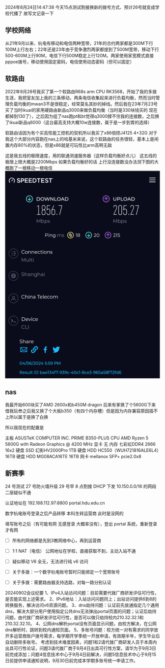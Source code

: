 2024年8月24日14:47:38
今天15点测试割接换新的拨号方式、预计26号就变成学校代播了 故写文记录一下

## 学校网络
从21年9月以来、杭电有移动和电信两种宽带，21年的合约两家都是300M下行100M上行左右；22年还是23年由于竞争激烈两家都提到了500M宽带，移动下行500-600M上行90M，电信下行500M稳定上行120M。两家使用家宽模式直接pppoe拨号，移动使用固定密码，电信使用动态密码（但可以固定）


## 软路由
2022年9月28号我买了第一个软路由R68s  arm CPU RK3568，开始了我的多拨生涯，我把室友加上我的三条移动，两条电信收集起来进行负载均衡，然而当时管理负载均衡的mwan3不是很稳定，经常莫名其妙的掉线。然后我在23年7月23号买了当时ikuai的家用硬路由新品q3000来做负载均衡（当时是330块钱买的 现在都掉到130了），之后因为组了nas跑pt和bt觉得q3000撑不住我的连接数，之后换了ikuai新品q6000（这台最高支持大概10w连接数，属于是一步到胃的选择）

软路由话因为有个买高性能工控机的契机所以我买了x86倍控J4125 4+32G 对于我这个大部分内容跑在nas上的哈基米来说，这个软路由的任务很轻，基本上是闲置内存80%的状态，但是x86就是可玩性比arm高啊无敌

这是我五线的极限速度，用的联通测速服务器（这样负载均衡好点儿）
这五线的极限上限大概是2200Mbps 如果负载均衡好的话
上行没连接数没办法测下图的大概跑了一根移动一根电信
![](./assets/网络分享-20240824151556489.jpg)

## nas
我最开始600块买了AMD 2600x和b450M dragon
后来有爹换了个5600G下来借我玩😎之后我又换了个大板b350（有四个内存槽）但是因为内存兼容原因插不上所以属于是换了白换

所以我现在的配置是

主板 ASUSTeK COMPUTER INC. PRIME B350-PLUS
CPU AMD Ryzen 5 5600G with Radeon Graphics @ 4200 MHz
显卡 无
内存 七彩虹DDR4 2666 16x2
硬盘 SSD 幻影HV2000Pro 1TB
硬盘 HDD HC550（WUH721816ALE6L4）16TB
硬盘 HDD MG08ACA16TE 16TB
网卡 mellanox SFP+ pcie2.0x8


## 新赛季

24 号测试 27 号防火墙升级 29 号早 8 点割接
DHCP 下发 10.150.0.0/16 的网段 二层疑似不通

认证地址在 192.168.112.97:8800 portal.hdu.edu.cn

数字杭电账号登录之后产品转移 本科生转运营商 此时是没网的

填写账号之后（有可能有网 无感登录 大概率没有），登出 portal 系统，重新登录才有网

- [ ] 所有的网络都是先到3教网络中心，再到运营商 
- [ ] 1:1 NAT（电信） 公网地址在学校，直接获取不到，主动入站不通
- [ ] 疑似移动 V6 全无，无法进行纯 v6 访问
- [ ] 关于多拨：一个数字杭电账号暂时只能绑定一个宽带账号
- [ ] 关于多拨：需要路由器支持选路，对每一路分别认证



20240902会议纪要
1、IPv4入站访问问题：目前需要代拨厂商研发评估可行性，是否能实现上述需求。
2、IPv6地址：入站访问问题同上；出站访问提供6到6的转换服务，解决访问v6资源问题。
3、dns劫持问题：认证前先放通指定几个通用dns，解决大部分用户使用指定公共dns无法弹出portal页面的问题；认证后劫持问题，由代拨厂商研发评估可行性，是否可以做只劫持校内210.32.32.1和210.32.32.10。
4、公网dns解析portal没有页面显示问题，由校方解决，在公网dns解析时，跳转到校内通知页面。
5、多账号问题：校方统一对有需求的同学放开多运营商账户拨号需求，每学期开学季统一开放申请，有效期半年，学生毕业后自动删除多账号。
考虑到技术难度因素，问题1和2请代拨厂商研发人员于本周内出具可行性论证，问题3请代拨厂商于9月4日出具可行性方案，请华为于9月3日前完成添加；问题4信息技术中心于9月4日前解决，问题5信息技术中心于9月15日前提供申请通知说明，9月30日前完成本学期多账号统一申请工作。